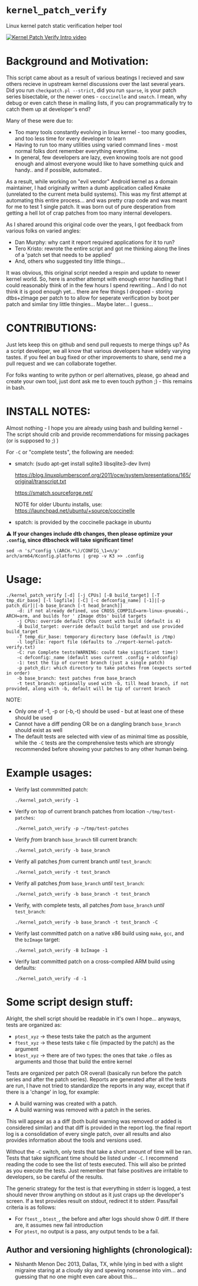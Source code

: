 `kernel_patch_verify`
=====================

Linux kernel patch static verification helper tool

[![Kernel Patch Verify Intro video](https://img.youtube.com/vi/HzW4DrDj32w/0.jpg)](https://www.youtube.com/watch?v=HzW4DrDj32w "Kernel Patch Verify Intro video")

Background and Motivation:
==========================

This script came about as a result of various beatings I recieved and saw others
recieve in upstream kernel discussions over the last several years. Did you run
`checkpatch.pl --strict`, did you run `sparse`, is your patch series bisectable,
or the newer ones - `coccinelle` and `smatch`. I mean, why debug or even catch
these in mailing lists, if you can programmatically try to catch them up at
developer's end?

Many of these were due to:
+ Too many tools constantly evolving in linux kernel - too many goodies, and
too less time for every developer to learn
+ Having to run too many utilities using varied command lines - most normal
folks dont remember everything everytime.
+ In general, few developers are lazy, even knowing tools are not good enough
and almost everyone would like to have something quick and handy.. and if
possible, automated..

As a result, while working on "evil vendor" Android kernel as a domain
maintainer, I had originally written a dumb application called Kmake (unrelated
to the current meta build systems). This was my first attempt at automating this
entire process... and was pretty crap code and was meant for me to test 1 single
patch. It was born out of pure desperation from getting a hell lot of crap
patches from too many internal developers.

As I shared around this original code over the years, I got feedback from
various folks on varied angles:
- Dan Murphy: why cant it report required applications for it to run?
- Tero Kristo: rewrote the entire script and got me thinking along the lines of a
'patch set that needs to be applied'
- And, others who suggested tiny little things...

It was obvious, this original script needed a respin and update to newer kernel
world. So, here is another attempt with enough error handling that I could
reasonably think of in the few hours I spend rewriting... And I do not think it
is good enough yet... there are few things I dropped - storing dtbs+zImage per
patch to to allow for seperate verification by boot per patch and similar tiny
little thingies... Maybe later... I guess...

CONTRIBUTIONS:
==============

Just lets keep this on github and send pull requests to merge things up? As a
script developer, we all know that various developers have widely varying tastes.
if you feel an bug fixed or other improvements to share, send me a pull request
and we can collaborate together.

For folks wanting to write python or perl alternatives, please, go ahead and
create your own tool, just dont ask me to even touch python ;) - this remains in
bash.

INSTALL NOTES:
==============

Almost nothing - I hope you are already using bash and building kernel -
The script should crib and provide recommendations for missing packages (or is
supposed to ;) )

For `-C` or "complete tests", the following are needed:
- smatch: (sudo apt-get install sqlite3 libsqlite3-dev llvm)

	https://blog.linuxplumbersconf.org/2011/ocw/system/presentations/165/original/transcript.txt

	https://smatch.sourceforge.net/

	NOTE for older Ubuntu installs, use: https://launchpad.net/ubuntu/+source/coccinelle

- spatch: is provided by the coccinelle package in ubuntu

:warning: **If your changes include dtb changes, then please optimize your
`.config`, since dtbscheck will take significant time!**

```
sed -n 's/^config \(ARCH.*\)/CONFIG_\1=n/p' arch/arm64/Kconfig.platforms | grep -v K3 >> .config
```

Usage:
======

```
./kernel_patch_verify [-d] [-j CPUs] [-B build_target] [-T tmp_dir_base] [-l logfile] [-C] [-c defconfig_name] [-1]|[-p patch_dir]|[-b base_branch [-t head_branch]]
	-d: if not already defined, use CROSS_COMPILE=arm-linux-gnueabi-, ARCH=arm, and builds for ' zImage dtbs' build targets
	-j CPUs: override default CPUs count with build (default is 4)
	-B build_target: override default build target and use provided build_target
	-T temp_dir_base: temporary directory base (default is /tmp)
	-l logfile: report file (defaults to ./report-kernel-patch-verify.txt)
	-C: run Complete tests(WARNING: could take significant time!)
	-c defconfig:_name (default uses current .config + oldconfig)
	-1: test the tip of current branch (just a single patch)
	-p patch_dir: which directory to take patches from (expects sorted in order)
	-b base_branch: test patches from base_branch
	-t test_branch: optionally used with -b, till head branch, if not provided, along with -b, default will be tip of current branch

```

NOTE:
* Only one of -1, -p or (-b,-t) should be used - but at least one of these should be used
* Cannot have a diff pending OR be on a dangling branch `base_branch` should exist as well
* The default tests are selected with view of as minimal time as possible, while the `-C` tests
are the comprehensive tests which are strongly recommended before showing your patches to any other
human being.

Example usages:
===============

* Verify last commmitted patch:

    ```
    ./kernel_patch_verify -1
    ```

* Verify on top of current branch patches from location `~/tmp/test-patches`:

    ```
    ./kernel_patch_verify -p ~/tmp/test-patches
    ```

* Verify *from* branch `base_branch` till current branch:

    ```
    ./kernel_patch_verify -b base_branch
    ```

* Verify all patches *from* current branch *until* `test_branch`:

    ```
    ./kernel_patch_verify -t test_branch
    ```

* Verify all patches *from* `base_branch` *until* `test_branch`:

    ```
    ./kernel_patch_verify -b base_branch -t test_branch
    ```

* Verify, with complete tests, all patches *from* `base_branch` *until*
  `test_branch`:

    ```
    ./kernel_patch_verify -b base_branch -t test_branch -C
    ```

* Verify last committed patch on a native x86 build using `make`, `gcc`, and the
  `bzImage` target:

    ```
    ./kernel_patch_verify -B bzImage -1
    ```

* Verify last committed patch on a cross-compiled ARM build using defaults:

    ```
    ./kernel_patch_verify -d -1
    ```

Some script design stuff:
=========================

Alright, the shell script should be readable in it's own I hope... anyways,
tests are organized as:
* `ptest_xyz` -> these tests take the patch as the argument
* `ftest_xyz` -> these tests take c file (impacted by the patch) as the argument
* `btest_xyz` -> there are of two types: the ones that take .o files as arguments
and those that build the entire kernel

Tests are organized per patch OR overall (basically run before the patch series
and after the patch series). Reports are generated after all the tests are run,
I have not tried to standardize the reports in any way, except that if there is
a 'change' in log, for example:
* A build warning was created with a patch.
* A build warning was removed with a patch in the series.

This will appear as a a diff (both build warning was removed or added is
considered similar) and that diff is provided in the report log. the final report
log is a consolidation of every single patch, over all results and also provides
information about the tools and versions used.

Without the `-C` switch, only tests that take a short amount of time will be
ran. Tests that take significant time should be listed under `-C`. I recommend
reading the code to see the list of tests executed. This will also be printed as
you execute the tests. Just remember that false positives are irritable to
developers, so be careful of the results.

The generic strategy for the test is that everything in stderr is logged, a test
should never throw anything on stdout as it just craps up the developer's screen.
If a test provides result on stdout, redirect it to stderr. Pass/fail criteria is
as follows:
* For `ftest_`, `btest_`, the before and after logs should show 0 diff. If there
  are, it assumes new fail introduction
* For `ptest`, no output is a pass, any output tends to be a fail.


Author and versioning highlights (chronological):
-------------------------------------------------
* Nishanth Menon Dec 2013, Dallas, TX, while lying in bed with a slight migraine
staring at a cloudy sky and spewing nonsense into vim... and guessing that no one
might even care about this...
